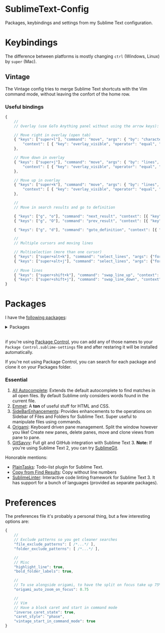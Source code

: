 SublimeText-Config
==================

Packages, keybindings and settings from my Sublime Text configuration.


# Keybindings

The difference between platforms is mostly changing `ctrl` (Windows, Linux) by `super` (Mac).

## Vintage

The Vintage config tries to merge Sublime Text shortcuts with the Vim command mode, without leaving the confort of the home row.

### Useful bindings

````javascript
{
    //
    // Overlay (use GoTo Anything panel without using the arrow keys):

    // Move right in overlay (open tab)
    { "keys": ["super+l"], "command": "move", "args": { "by": "characters", "forward": true },
        "context": [ { "key": "overlay_visible", "operator": "equal", "operand": true } ]
    },

    // Move down in overlay
    { "keys": ["super+j"], "command": "move", "args": { "by": "lines", "forward": true },
        "context": [ { "key": "overlay_visible", "operator": "equal", "operand": true } ]
    },

    // Move up in overlay
    { "keys": ["super+k"], "command": "move", "args": { "by": "lines", "forward": false },
        "context": [ { "key": "overlay_visible", "operator": "equal", "operand": true } ]
    },

    //
    // Move in search results and go to definition

    { "keys": ["g", "o"], "command": "next_result", "context": [{ "key": "setting.command_mode" }] },
    { "keys": ["g", "O"], "command": "prev_result", "context": [{ "key": "setting.command_mode" }] },

    { "keys": ["g", "d"], "command": "goto_definition", "context": [{ "key": "setting.command_mode" }] },

    //
    // Multiple cursors and moving lines

    // Multiselection (more than one cursor)
    { "keys": ["super+alt+k"], "command": "select_lines", "args": {"forward": false}, "context": [{"key": "setting.command_mode"}] },
    { "keys": ["super+alt+j"], "command": "select_lines", "args": {"forward": true}, "context": [{"key": "setting.command_mode"}] },
    
    // Move lines
    { "keys": ["super+shift+k"], "command": "swap_line_up", "context": [{"key": "setting.command_mode"}] },
    { "keys": ["super+shift+j"], "command": "swap_line_down", "context": [{"key": "setting.command_mode"}] }
}
````

# Packages

I have the [following packages](https://github.com/NicoSantangelo/sublimetext-config/blob/master/Package%20Control.sublime-settings): 

<details>
<summary>Packages</summary>

* Alignment
* All Autocomplete
* ApplySyntax
* Argument Noun
* Babel
* Better Completion
* BracketGuard
* ChangeQuotes
* Copy from Find Results
* EasyMotion
* Emmet
* ExpandRegion
* FileBrowser
* GitGutter
* GitSavvy
* Gulp
* I18n Rails
* Jasmine
* Markdown Preview
* MarkdownEditing
* MaxPane
* MoveTab
* Origami
* PlainTasks
* RSpec
* RubyTest
* Sass
* SideBarEnhancements
* SublimeLinter
* Sublimerge Pro
* Surround
* Terminal
* Theme - Spacegray
* Transpose Word
* Trello
* Vintage Escape
* Vintage Surround
* Vintage YankStack
* Vintage-Origami
* VintageLines
</details>

<br />

if you're using [Package Control](https://packagecontrol.io/installation), you can add any of those names to your `Package Control.sublime-settings` file and after restaring it will be installed automatically.

If you're not using Package Control, you can search for each package and clone it on your Packages folder.

### Essential

1. [All Autocomplete](https://packagecontrol.io/packages/All%20Autocomplete): Extends the default autocomplete to find matches in all open files. By default Sublime only considers words found in the current file.
2. [Emmet](http://emmet.io/): A **ton** of useful stuff for HTML and CSS.
3. [SideBarEnhancements](https://packagecontrol.io/packages/SideBarEnhancements): Provides enhancements to the operations on Sidebar of Files and Folders for Sublime Text. Super useful to manipulate files using commands.
4. [Origami](https://packagecontrol.io/packages/Origami): Keyboard driven pane management. Split the window however you like! Create new panes, delete panes, move and clone views from pane to pane.
5. [GitSavvy](https://packagecontrol.io/packages/GitSavvy): Full git and GitHub integration with Sublime Text 3. **Note:** If you're using Sublime Text 2, you can try [SublimeGit](https://packagecontrol.io/packages/SublimeGit).


Honorable mentions:

* [PlainTasks](https://packagecontrol.io/packages/PlainTasks): Todo-list plugin for Sublime Text.
* [Copy from Find Results](https://packagecontrol.io/packages/Copy%20from%20Find%20Results): Copy without line numbers
* [SublimeLinter](https://packagecontrol.io/packages/SublimeLinter): Interactive code linting framework for Sublime Text 3. It has support for a bunch of languages (provided as separate packages).


# Preferences

The preferences file it's probably a personal thing, but a few interesting options are:

````javascript
{
    //
    // Exclude patterns so you get cleaner searches
    "file_exclude_patterns": [ /*...*/ ],
    "folder_exclude_patterns": [ /*...*/ ],

    //
    // Misc
    "highlight_line": true,
    "bold_folder_labels": true,

    //
    // To use alongside origami, to have the split on focus take up 75% of the screen
    "origami_auto_zoom_on_focus": 0.75

    //
    // Vim
    // Have a block caret and start in command mode
    "inverse_caret_state": true,
    "caret_style": "phase",
    "vintage_start_in_command_mode": true
}
````
